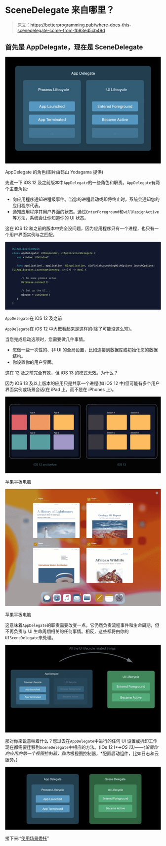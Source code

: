 # SceneDelegate 来自哪里？

> 原文：<https://betterprogramming.pub/where-does-this-scenedelegate-come-from-fb93ed5cb49d>

## 首先是 AppDelegate，现在是 SceneDelegate

![](img/13817bf72e5fe7908340fd4c78b637ef.png)

AppDelegate 的角色(图片由鹤山 Yodagama 提供)

先说一下 iOS 12 及之前版本中`AppDelegate`的一些角色和职责。`AppDelegate`有两个主要角色:

*   向应用程序通知进程级事件。当您的进程启动或即将终止时，系统会通知您的应用程序代表。
*   通知应用程序其用户界面的状态。通过`EnterForeground`和`willResignActive`等方法，系统会让你知道你的 UI 状态。

这在 iOS 12 和之前的版本中完全没问题，因为应用程序只有一个进程，也只有一个用户界面实例与之匹配。

![](img/5eda1eb08139566ac96dec648f6a71d6.png)

`AppDelegate`在 iOS 12 及之前

`AppDelegate`在 iOS 12 中大概看起来是这样的(除了可能没这么短)。

当您完成启动选项时，您需要做几件事情。

*   您做一些一次性的、非 UI 的全局设置，比如连接到数据库或初始化您的数据结构。
*   你设置你的用户界面。

这在 12 及之前完全有效，但 iOS 13 的模式无效。为什么？

因为 iOS 13 及以上版本的应用只是共享一个进程(如 iOS 12 中)但可能有多个用户界面实例或场景会话(在 iPad 上，而不是在 iPhones 上)。

![](img/62b2dbb13ebfb3bf048de99c9d80f62c.png)

苹果平板电脑

![](img/11c368aab2c394cab1d59ee1bdb1b193.png)

苹果平板电脑

这意味着`AppDelegate`的职责需要改变一点。它仍然负责流程事件和生命周期，但不再负责与 UI 生命周期相关的任何事情。相反，这些都将由你的`UISceneDelegate`来处理。

![](img/e15a96cfd081019d5887363688a9eecb.png)

那对你来说意味着什么？您过去在`AppDelegate`中进行的任何 UI 设置或拆卸工作现在都需要迁移到`SceneDelegate`中相应的方法。(IOs 12 I*↠*OS 13)——(设置你的应用的第一个视图控制器，称为*根视图控制器，*配置启动组件，比如日志和云服务。)

![](img/d6a3e9ac4989be714a548992b951a99c.png)

接下来:“[使用场景委托](https://medium.com/@yodagamaheshan/using-the-scenedelegate-21631ccaa137)”